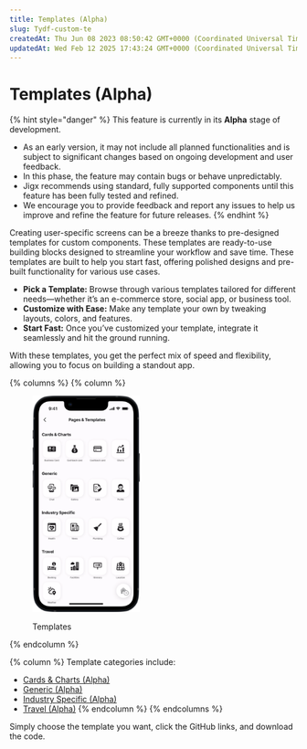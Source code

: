 ```yaml
---
title: Templates (Alpha)
slug: Tydf-custom-te
createdAt: Thu Jun 08 2023 08:50:42 GMT+0000 (Coordinated Universal Time)
updatedAt: Wed Feb 12 2025 17:43:24 GMT+0000 (Coordinated Universal Time)
---
```


# Templates (Alpha)

{% hint style="danger" %}
This feature is currently in its **Alpha** stage of development.

* As an early version, it may not include all planned functionalities and is subject to significant changes based on ongoing development and user feedback.
* In this phase, the feature may contain bugs or behave unpredictably.
* Jigx recommends using standard, fully supported components until this feature has been fully tested and refined.
* We encourage you to provide feedback and report any issues to help us improve and refine the feature for future releases.
{% endhint %}

Creating user-specific screens can be a breeze thanks to pre-designed templates for custom components. These templates are ready-to-use building blocks designed to streamline your workflow and save time. These templates are built to help you start fast, offering polished designs and pre-built functionality for various use cases.

* **Pick a Template:** Browse through various templates tailored for different needs—whether it’s an e-commerce store, social app, or business tool.
* **Customize with Ease:** Make any template your own by tweaking layouts, colors, and features.
* **Start Fast:** Once you’ve customized your template, integrate it seamlessly and hit the ground running.

With these templates, you get the perfect mix of speed and flexibility, allowing you to focus on building a standout app.

{% columns %}
{% column %}
<figure><img src="../../../.gitbook/assets/CC-Templates.png" alt="Templates" width="188"><figcaption><p>Templates</p></figcaption></figure>
{% endcolumn %}

{% column %}
Template categories include:

* [Cards & Charts (Alpha)](<Cards _ Charts _Alpha_.md>)
* [Generic (Alpha)](<Generic _Alpha_.md>)
* [Industry Specific (Alpha)](<Industry Specific _Alpha_.md>)
* [Travel (Alpha)](<Travel _Alpha_.md>)
{% endcolumn %}
{% endcolumns %}

Simply choose the template you want, click the GitHub links, and download the code.
